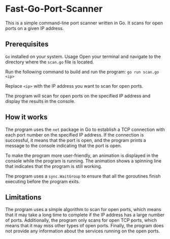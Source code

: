 # Fast-Go-Port-Scanner
This is a simple command-line port scanner written in Go. It scans for open ports on a given IP address.

## Prerequisites
`Go` installed on your system.
Usage
Open your terminal and navigate to the directory where the `scan.go` file is located.

Run the following command to build and run the program: `go run scan.go <ip>`

Replace `<ip>` with the IP address you want to scan for open ports.

The program will scan for open ports on the specified IP address and display the results in the console.

## How it works
The program uses the `net` package in Go to establish a TCP connection with each port number on the specified IP address. If the connection is successful, it means that the port is open, and the program prints a message to the console indicating that the port is open.

To make the program more user-friendly, an animation is displayed in the console while the program is running. The animation shows a spinning line that indicates that the program is still working.

The program uses a `sync.WaitGroup` to ensure that all the goroutines finish executing before the program exits.

## Limitations
The program uses a simple algorithm to scan for open ports, which means that it may take a long time to complete if the IP address has a large number of ports. Additionally, the program only scans for open TCP ports, which means that it may miss other types of open ports. Finally, the program does not provide any information about the services running on the open ports.
